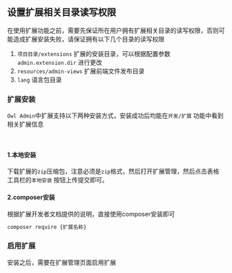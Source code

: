 ## 设置扩展相关目录读写权限

在使用扩展功能之前，需要先保证所在用户拥有扩展相关目录的读写权限，否则可能造成扩展安装失败，请保证拥有以下几个目录的读写权限

1. `项目目录/extensions` 扩展的安装目录，可以根据配置参数 `admin.extension.dir` 进行更改
2. `resources/admin-views` 扩展前端文件发布目录
3. `lang` 语言包目录

### 扩展安装

`Owl Admin`中扩展支持以下两种安装方式，安装成功后均能在`开发/扩展` 功能中看到相关扩展信息

<br>

#### 1.本地安装

下载扩展的`zip`压缩包，注意必须是`zip`格式，然后打开扩展管理，然后点击表格工具栏的`本地安装`
按钮上传提交即可。

#### 2.composer安装

根据扩展开发者文档提供的说明，直接使用composer安装即可

```bash
composer require {扩展名称}
```

### 启用扩展

安装之后，需要在扩展管理页面启用扩展
